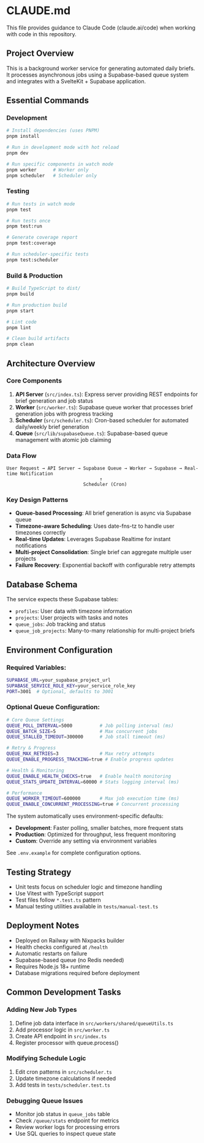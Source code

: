 # CLAUDE.md

This file provides guidance to Claude Code (claude.ai/code) when working with code in this repository.

## Project Overview

This is a background worker service for generating automated daily briefs. It processes asynchronous jobs using a Supabase-based queue system and integrates with a SvelteKit + Supabase application.

## Essential Commands

### Development
```bash
# Install dependencies (uses PNPM)
pnpm install

# Run in development mode with hot reload
pnpm dev

# Run specific components in watch mode
pnpm worker      # Worker only
pnpm scheduler   # Scheduler only
```

### Testing
```bash
# Run tests in watch mode
pnpm test

# Run tests once
pnpm test:run

# Generate coverage report
pnpm test:coverage

# Run scheduler-specific tests
pnpm test:scheduler
```

### Build & Production
```bash
# Build TypeScript to dist/
pnpm build

# Run production build
pnpm start

# Lint code
pnpm lint

# Clean build artifacts
pnpm clean
```

## Architecture Overview

### Core Components

1. **API Server** (`src/index.ts`): Express server providing REST endpoints for brief generation and job status
2. **Worker** (`src/worker.ts`): Supabase queue worker that processes brief generation jobs with progress tracking
3. **Scheduler** (`src/scheduler.ts`): Cron-based scheduler for automated daily/weekly brief generation
4. **Queue** (`src/lib/supabaseQueue.ts`): Supabase-based queue management with atomic job claiming

### Data Flow
```
User Request → API Server → Supabase Queue → Worker → Supabase → Real-time Notification
                                  ↑
                            Scheduler (Cron)
```

### Key Design Patterns

- **Queue-based Processing**: All brief generation is async via Supabase queue
- **Timezone-aware Scheduling**: Uses date-fns-tz to handle user timezones correctly
- **Real-time Updates**: Leverages Supabase Realtime for instant notifications
- **Multi-project Consolidation**: Single brief can aggregate multiple user projects
- **Failure Recovery**: Exponential backoff with configurable retry attempts

## Database Schema

The service expects these Supabase tables:
- `profiles`: User data with timezone information
- `projects`: User projects with tasks and notes
- `queue_jobs`: Job tracking and status
- `queue_job_projects`: Many-to-many relationship for multi-project briefs

## Environment Configuration

### Required Variables:
```bash
SUPABASE_URL=your_supabase_project_url
SUPABASE_SERVICE_ROLE_KEY=your_service_role_key
PORT=3001  # Optional, defaults to 3001
```

### Optional Queue Configuration:
```bash
# Core Queue Settings
QUEUE_POLL_INTERVAL=5000          # Job polling interval (ms)
QUEUE_BATCH_SIZE=5                # Max concurrent jobs
QUEUE_STALLED_TIMEOUT=300000      # Job stall timeout (ms)

# Retry & Progress
QUEUE_MAX_RETRIES=3               # Max retry attempts
QUEUE_ENABLE_PROGRESS_TRACKING=true # Enable progress updates

# Health & Monitoring  
QUEUE_ENABLE_HEALTH_CHECKS=true   # Enable health monitoring
QUEUE_STATS_UPDATE_INTERVAL=60000 # Stats logging interval (ms)

# Performance
QUEUE_WORKER_TIMEOUT=600000       # Max job execution time (ms)
QUEUE_ENABLE_CONCURRENT_PROCESSING=true # Concurrent processing
```

The system automatically uses environment-specific defaults:
- **Development**: Faster polling, smaller batches, more frequent stats
- **Production**: Optimized for throughput, less frequent monitoring
- **Custom**: Override any setting via environment variables

See `.env.example` for complete configuration options.

## Testing Strategy

- Unit tests focus on scheduler logic and timezone handling
- Use Vitest with TypeScript support
- Test files follow `*.test.ts` pattern
- Manual testing utilities available in `tests/manual-test.ts`

## Deployment Notes

- Deployed on Railway with Nixpacks builder
- Health checks configured at `/health`
- Automatic restarts on failure
- Supabase-based queue (no Redis needed)
- Requires Node.js 18+ runtime
- Database migrations required before deployment

## Common Development Tasks

### Adding New Job Types
1. Define job data interface in `src/workers/shared/queueUtils.ts`
2. Add processor logic in `src/worker.ts`
3. Create API endpoint in `src/index.ts`
4. Register processor with queue.process()

### Modifying Schedule Logic
1. Edit cron patterns in `src/scheduler.ts`
2. Update timezone calculations if needed
3. Add tests in `tests/scheduler.test.ts`

### Debugging Queue Issues
- Monitor job status in `queue_jobs` table
- Check `/queue/stats` endpoint for metrics
- Review worker logs for processing errors
- Use SQL queries to inspect queue state